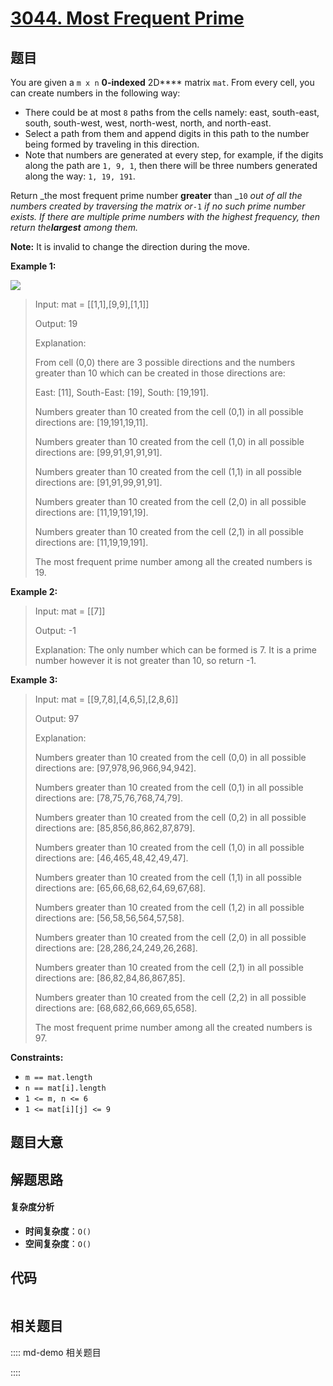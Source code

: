 # [3044. Most Frequent Prime](https://leetcode.com/problems/most-frequent-prime/)

## 题目

You are given a `m x n` **0-indexed** 2D\*\*\*\* matrix `mat`. From every cell,
you can create numbers in the following way:

- There could be at most `8` paths from the cells namely: east, south-east, south, south-west, west, north-west, north, and north-east.
- Select a path from them and append digits in this path to the number being formed by traveling in this direction.
- Note that numbers are generated at every step, for example, if the digits along the path are `1, 9, 1`, then there will be three numbers generated along the way: `1, 19, 191`.

Return _the most frequent prime number **greater** than _`10` _out of all the
numbers created by traversing the matrix or_`-1` _if no such prime number
exists. If there are multiple prime numbers with the highest frequency, then
return the**largest** among them._

**Note:** It is invalid to change the direction during the move.

**Example 1:**

**![](https://assets.leetcode.com/uploads/2024/02/15/south)**

> Input: mat = [[1,1],[9,9],[1,1]]
>
> Output: 19
>
> Explanation:
>
> From cell (0,0) there are 3 possible directions and the numbers greater than 10 which can be created in those directions are:
>
> East: [11], South-East: [19], South: [19,191].
>
> Numbers greater than 10 created from the cell (0,1) in all possible directions are: [19,191,19,11].
>
> Numbers greater than 10 created from the cell (1,0) in all possible directions are: [99,91,91,91,91].
>
> Numbers greater than 10 created from the cell (1,1) in all possible directions are: [91,91,99,91,91].
>
> Numbers greater than 10 created from the cell (2,0) in all possible directions are: [11,19,191,19].
>
> Numbers greater than 10 created from the cell (2,1) in all possible directions are: [11,19,19,191].
>
> The most frequent prime number among all the created numbers is 19.

**Example 2:**

> Input: mat = [[7]]
>
> Output: -1
>
> Explanation: The only number which can be formed is 7. It is a prime number however it is not greater than 10, so return -1.

**Example 3:**

> Input: mat = [[9,7,8],[4,6,5],[2,8,6]]
>
> Output: 97
>
> Explanation:
>
> Numbers greater than 10 created from the cell (0,0) in all possible directions are: [97,978,96,966,94,942].
>
> Numbers greater than 10 created from the cell (0,1) in all possible directions are: [78,75,76,768,74,79].
>
> Numbers greater than 10 created from the cell (0,2) in all possible directions are: [85,856,86,862,87,879].
>
> Numbers greater than 10 created from the cell (1,0) in all possible directions are: [46,465,48,42,49,47].
>
> Numbers greater than 10 created from the cell (1,1) in all possible directions are: [65,66,68,62,64,69,67,68].
>
> Numbers greater than 10 created from the cell (1,2) in all possible directions are: [56,58,56,564,57,58].
>
> Numbers greater than 10 created from the cell (2,0) in all possible directions are: [28,286,24,249,26,268].
>
> Numbers greater than 10 created from the cell (2,1) in all possible directions are: [86,82,84,86,867,85].
>
> Numbers greater than 10 created from the cell (2,2) in all possible directions are: [68,682,66,669,65,658].
>
> The most frequent prime number among all the created numbers is 97.

**Constraints:**

- `m == mat.length`
- `n == mat[i].length`
- `1 <= m, n <= 6`
- `1 <= mat[i][j] <= 9`

## 题目大意

## 解题思路

#### 复杂度分析

- **时间复杂度**：`O()`
- **空间复杂度**：`O()`

## 代码

```javascript

```

## 相关题目

:::: md-demo 相关题目

::::
